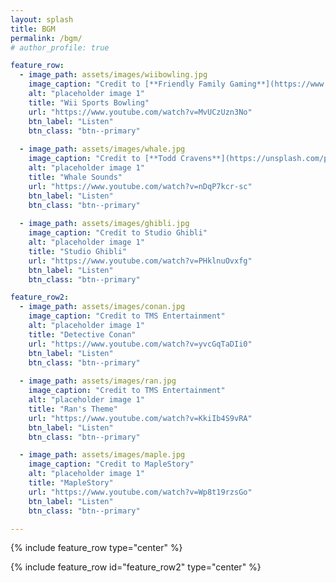 ```yaml
---
layout: splash
title: BGM
permalink: /bgm/
# author_profile: true 

feature_row:
  - image_path: assets/images/wiibowling.jpg
    image_caption: "Credit to [**Friendly Family Gaming**](https://www.familyfriendlygaming.com/Images/2013/Wii%20Sports%20Club.html)"
    alt: "placeholder image 1"
    title: "Wii Sports Bowling"
    url: "https://www.youtube.com/watch?v=MvUCzUzn3No"
    btn_label: "Listen"
    btn_class: "btn--primary"
    
  - image_path: assets/images/whale.jpg
    image_caption: "Credit to [**Todd Cravens**](https://unsplash.com/photos/lwACYK8ScmA)"
    alt: "placeholder image 1"
    title: "Whale Sounds"
    url: "https://www.youtube.com/watch?v=nDqP7kcr-sc"
    btn_label: "Listen"
    btn_class: "btn--primary"
    
  - image_path: assets/images/ghibli.jpg
    image_caption: "Credit to Studio Ghibli"
    alt: "placeholder image 1"
    title: "Studio Ghibli"
    url: "https://www.youtube.com/watch?v=PHklnuOvxfg"
    btn_label: "Listen"
    btn_class: "btn--primary"

feature_row2:
  - image_path: assets/images/conan.jpg
    image_caption: "Credit to TMS Entertainment"
    alt: "placeholder image 1"
    title: "Detective Conan"
    url: "https://www.youtube.com/watch?v=yvcGqTaDIi0"
    btn_label: "Listen"
    btn_class: "btn--primary"
  
  - image_path: assets/images/ran.jpg
    image_caption: "Credit to TMS Entertainment"
    alt: "placeholder image 1"
    title: "Ran's Theme"
    url: "https://www.youtube.com/watch?v=KkiIb4S9vRA"
    btn_label: "Listen"
    btn_class: "btn--primary"

  - image_path: assets/images/maple.jpg
    image_caption: "Credit to MapleStory"
    alt: "placeholder image 1"
    title: "MapleStory"
    url: "https://www.youtube.com/watch?v=Wp8t19rzsGo"
    btn_label: "Listen"
    btn_class: "btn--primary"

---
```


{% include feature_row type="center" %}

{% include feature_row id="feature_row2" type="center" %}